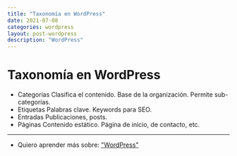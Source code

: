 ```yaml
---
title: "Taxonomía en WordPress"
date: 2021-07-08
categories: wordpress
layout: post-wordpress
description: "WordPress"
---
```


# Taxonomía en WordPress
- Categorías
	Clasifica el contenido. Base de la organización. Permite sub-categorías.
- Etiquetas
	Palabras clave. Keywords para SEO.
- Entradas
	Publicaciones, posts. 
- Páginas
	Contenido estático. Página de inicio, de contacto, etc.

***

- Quiero aprender más sobre: ["WordPress"](../00/wordpress)
